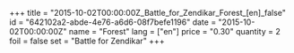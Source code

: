 +++
title = "2015-10-02T00:00:00Z_Battle_for_Zendikar_Forest_[en]_false"
id = "642102a2-abde-4e76-a6d6-08f7befe1196"
date = "2015-10-02T00:00:00Z"
name = "Forest"
lang = ["en"]
price = "0.30"
quantity = 2
foil = false
set = "Battle for Zendikar"
+++

